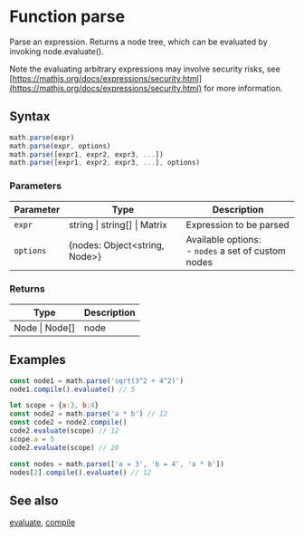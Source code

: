 <!-- Note: This file is automatically generated from source code comments. Changes made in this file will be overridden. -->

# Function parse

Parse an expression. Returns a node tree, which can be evaluated by
invoking node.evaluate().

Note the evaluating arbitrary expressions may involve security risks,
see [https://mathjs.org/docs/expressions/security.html](https://mathjs.org/docs/expressions/security.html) for more information.


## Syntax

```js
math.parse(expr)
math.parse(expr, options)
math.parse([expr1, expr2, expr3, ...])
math.parse([expr1, expr2, expr3, ...], options)
```

### Parameters

Parameter | Type | Description
--------- | ---- | -----------
`expr` | string &#124; string[] &#124; Matrix | Expression to be parsed
`options` | {nodes: Object&lt;string, Node&gt;} | Available options:</br>- `nodes` a set of custom nodes

### Returns

Type | Description
---- | -----------
Node &#124; Node[] | node


## Examples

```js
const node1 = math.parse('sqrt(3^2 + 4^2)')
node1.compile().evaluate() // 5

let scope = {a:3, b:4}
const node2 = math.parse('a * b') // 12
const code2 = node2.compile()
code2.evaluate(scope) // 12
scope.a = 5
code2.evaluate(scope) // 20

const nodes = math.parse(['a = 3', 'b = 4', 'a * b'])
nodes[2].compile().evaluate() // 12
```


## See also

[evaluate](evaluate.md),
[compile](compile.md)
